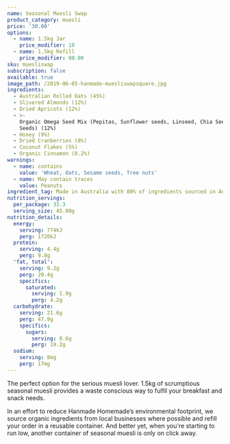 ```yaml
---
name: Seasonal Muesli Swap
product_category: muesli
price: '30.00'
options:
  - name: 1.5kg Jar
    price_modifier: 10
  - name: 1.5kg Refill
    price_modifier: 00.00
sku: muesliswap
subscription: false
available: true
image_path: /2019-06-05-hanmade-muesliswapsquare.jpg
ingredients:
  - Australian Rolled Oats (45%)
  - Slivered Almonds (12%)
  - Dried Apricots (12%)
  - >-
    Organic Omega Seed Mix (Pepitas, Sunflower seeds, Linseed, Chia Seed, Sesame
    Seeds) (12%)
  - Honey (9%)
  - Dried Cranberries (8%)
  - Coconut Flakes (5%)
  - Organic Cinnamon (0.2%)
warnings:
  - name: contains
    value: 'Wheat, Oats, Sesame seeds, Tree nuts'
  - name: May contain traces
    value: Peanuts
ingredient_tag: Made in Australia with 80% of ingredients sourced in Australia
nutrition_servings:
  per_package: 33.3
  serving_size: 45.00g
nutrition_details:
  energy:
    serving: 774kJ
    perg: 1720kJ
  protein:
    serving: 4.4g
    perg: 9.8g
  'fat, total':
    serving: 9.2g
    perg: 20.4g
    specifics:
      saturated:
        serving: 1.9g
        perg: 4.2g
  carbohydrate:
    serving: 21.6g
    perg: 47.9g
    specifics:
      sugars:
        serving: 8.6g
        perg: 19.2g
  sodium:
    serving: 8mg
    perg: 17mg
---
```


The perfect option for the serious muesli lover. 1.5kg of scrumptious seasonal muesli provides a waste conscious way to fulfil your breakfast and snack needs.

In an effort to reduce Hanmade Homemade’s environmental footprint, we source organic ingredients from local businesses where possible and refill your order in a reusable container. And better yet, when you're starting to run low, another container of seasonal muesli is only on click away.